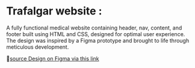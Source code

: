 <h1>Trafalgar website :</h1>
<p>A fully functional medical website containing header, nav, content, and footer built using HTML and CSS, designed for optimal user experience.<be>
The design was inspired by a Figma prototype and brought to life through meticulous development.</p>

🔗<a href="https://www.figma.com/design/zITzIbmPpn4Fb15h0RrAVU/trafalgar-landing-page-for-figma?node-id=0-1&node-type=canvas">source Design on Figma via this link</a>
